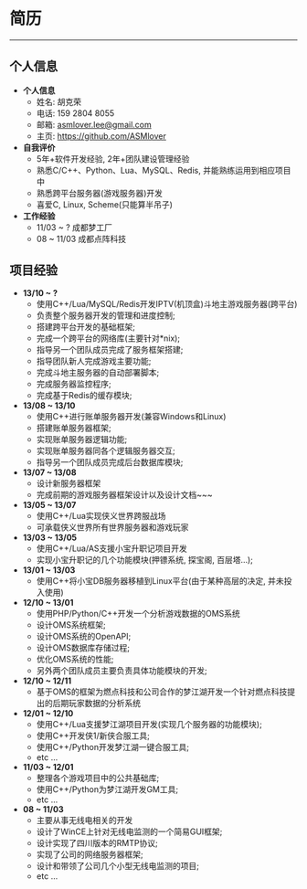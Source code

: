 # **简历**
***



## **个人信息**
* **个人信息**
  - 姓名: 胡克荣 
  - 电话: 159 2804 8055
  - 邮箱: asmlover.lee@gmail.com
  - 主页: https://github.com/ASMlover
* **自我评价**
  - 5年+软件开发经验, 2年+团队建设管理经验
  - 熟悉C/C++、Python、Lua、MySQL、Redis, 并能熟练运用到相应项目中 
  - 熟悉跨平台服务器(游戏服务器)开发
  - 喜爱C, Linux, Scheme(只能算半吊子)
* **工作经验**
  - 11/03 ~ ? 成都梦工厂
  - 08 ~ 11/03 成都点阵科技


## **项目经验**
* **13/10 ~ ?**
  - 使用C++/Lua/MySQL/Redis开发IPTV(机顶盒)斗地主游戏服务器(跨平台) 
  - 负责整个服务器开发的管理和进度控制; 
  - 搭建跨平台开发的基础框架;
  - 完成一个跨平台的网络库(主要针对*nix); 
  - 指导另一个团队成员完成了服务框架搭建;
  - 指导团队新人完成游戏主要功能;
  - 完成斗地主服务器的自动部署脚本;
  - 完成服务器监控程序;
  - 完成基于Redis的缓存模块;
* **13/08 ~ 13/10**
  - 使用C++进行账单服务器开发(兼容Windows和Linux)
  - 搭建账单服务器框架;
  - 实现账单服务器逻辑功能;
  - 实现账单服务器同各个逻辑服务器交互;
  - 指导另一个团队成员完成后台数据库模块;
* **13/07 ~ 13/08**
  - 设计新服务器框架
  - 完成前期的游戏服务器框架设计以及设计文档~~~
* **13/05 ~ 13/07**
  - 使用C++/Lua实现侠义世界跨服战场
  - 可承载侠义世界所有世界服务器和游戏玩家
* **13/03 ~ 13/05**
  - 使用C++/Lua/AS支援小宝升职记项目开发
  - 实现小宝升职记的几个功能模块(押镖系统, 探宝阁, 百层塔...);
* **13/01 ~ 13/03**
  - 使用C++将小宝DB服务器移植到Linux平台(由于某种高层的决定, 并未投入使用)
* **12/10 ~ 13/01**
  - 使用PHP/Python/C++开发一个分析游戏数据的OMS系统 
  - 设计OMS系统框架;
  - 设计OMS系统的OpenAPI;
  - 设计OMS数据库存储过程;
  - 优化OMS系统的性能;
  - 另外两个团队成员主要负责具体功能模块的开发;
* **12/10 ~ 12/11**
  - 基于OMS的框架为燃点科技和公司合作的梦江湖开发一个针对燃点科技提出的后期玩家数据的分析系统
* **12/01 ~ 12/10**
  - 使用C++/Lua支援梦江湖项目开发(实现几个服务器的功能模块);
  - 使用C++开发侠1/新侠合服工具;
  - 使用C++/Python开发梦江湖一键合服工具;
  - etc ...
* **11/03 ~ 12/01**
  - 整理各个游戏项目中的公共基础库; 
  - 使用C++/Python为梦江湖开发GM工具;
  - etc ...
* **08 ~ 11/03**
  - 主要从事无线电相关的开发
  - 设计了WinCE上针对无线电监测的一个简易GUI框架;
  - 设计实现了四川版本的RMTP协议;
  - 实现了公司的网络服务器框架;
  - 设计和带领了公司几个小型无线电监测的项目;
  - etc ...

